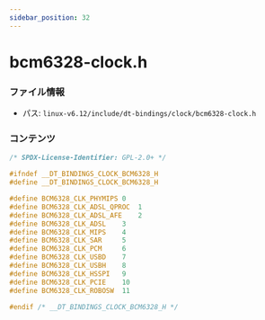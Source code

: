 ```yaml
---
sidebar_position: 32
---
```

# bcm6328-clock.h

### ファイル情報

- パス: `linux-v6.12/include/dt-bindings/clock/bcm6328-clock.h`

### コンテンツ

```h
/* SPDX-License-Identifier: GPL-2.0+ */

#ifndef __DT_BINDINGS_CLOCK_BCM6328_H
#define __DT_BINDINGS_CLOCK_BCM6328_H

#define BCM6328_CLK_PHYMIPS	0
#define BCM6328_CLK_ADSL_QPROC	1
#define BCM6328_CLK_ADSL_AFE	2
#define BCM6328_CLK_ADSL	3
#define BCM6328_CLK_MIPS	4
#define BCM6328_CLK_SAR		5
#define BCM6328_CLK_PCM		6
#define BCM6328_CLK_USBD	7
#define BCM6328_CLK_USBH	8
#define BCM6328_CLK_HSSPI	9
#define BCM6328_CLK_PCIE	10
#define BCM6328_CLK_ROBOSW	11

#endif /* __DT_BINDINGS_CLOCK_BCM6328_H */

```
